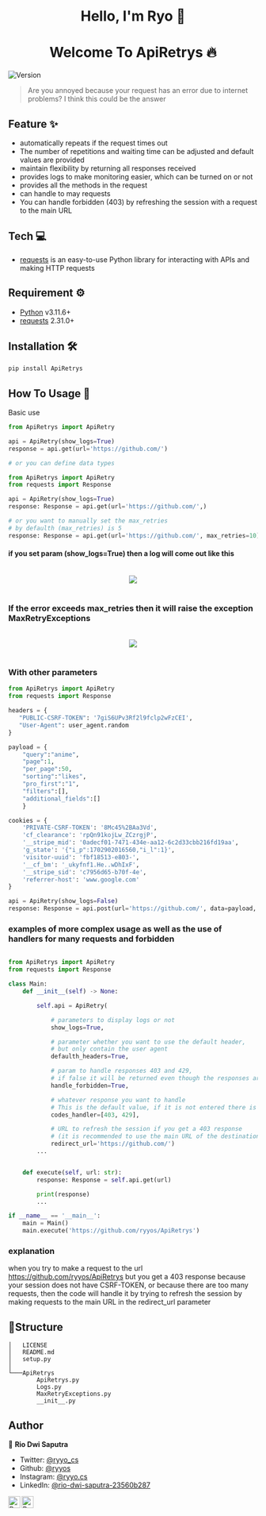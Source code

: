 <h1 align="center" >Hello, I'm Ryo 👋</h1>

<h1 align="center" >Welcome To ApiRetrys 🔥</h1>

![Version](https://img.shields.io/badge/version-0.0.1-green.svg?cacheSeconds=2592000)

> Are you annoyed because your request has an error due to internet problems? I think this could be the answer

## Feature ✨

- automatically repeats if the request times out
- The number of repetitions and waiting time can be adjusted and default values ​​are provided
- maintain flexibility by returning all responses received
- provides logs to make monitoring easier, which can be turned on or not
- provides all the methods in the request
- can handle to may requests
- You can handle forbidden (403) by refreshing the session with a request to the main URL

## Tech 💻

- [requests](https://docs.python-requests.org/) is an easy-to-use Python library for interacting with APIs and making HTTP requests

## Requirement ⚙️

- [Python](https://www.python.org/) v3.11.6+
- [requests](https://docs.python-requests.org/) 2.31.0+

## Installation 🛠️

```sh
pip install ApiRetrys
```

## How To Usage 🤔

Basic use

```python
from ApiRetrys import ApiRetry

api = ApiRetry(show_logs=True)
response = api.get(url='https://github.com/')

# or you can define data types

from ApiRetrys import ApiRetry
from requests import Response

api = ApiRetry(show_logs=True)
response: Response = api.get(url='https://github.com/',)

# or you want to manually set the max_retries
# by defaulth (max_retries) is 5
response: Response = api.get(url='https://github.com/', max_retries=10)
```

#### if you set param (show_logs=True) then a log will come out like this

<br>
<div style="text-align: center;">
  <img src="https://raw.githubusercontent.com/ryyos/ryyos/main/images/ApiRetrys/logs_true.png"> 
</div>
<br>

### If the error exceeds max_retries then it will raise the exception MaxRetryExceptions

<br>
<div style="text-align: center;">
  <img src="https://raw.githubusercontent.com/ryyos/ryyos/main/images/ApiRetrys/max_retires.png"> 
</div>
<br>

### With other parameters

```python
from ApiRetrys import ApiRetry
from requests import Response

headers = {
   "PUBLIC-CSRF-TOKEN": '7giS6UPv3Rf2l9fclp2wFzCEI',
   "User-Agent": user_agent.random
}

payload = {
    "query":"anime",
    "page":1,
    "per_page":50,
    "sorting":"likes",
    "pro_first":"1",
    "filters":[],
    "additional_fields":[]
    }

cookies = {
    'PRIVATE-CSRF-TOKEN': '8Mc45%2BAa3Vd',
    'cf_clearance': 'rpQn91kojLw_ZCzrgjP',
    '__stripe_mid': '0adecf01-7471-434e-aa12-6c2d33cbb216fd19aa',
    'g_state': '{"i_p":1702902016560,"i_l":1}',
    'visitor-uuid': 'fbf18513-e803-',
    '__cf_bm': '_ukyfnf1.He..wDhIxF',
    '__stripe_sid': 'c7956d65-b70f-4e',
    'referrer-host': 'www.google.com'
}

api = ApiRetry(show_logs=False)
response: Response = api.post(url='https://github.com/', data=payload, cookies=cookies)
```

### examples of more complex usage as well as the use of handlers for many requests and forbidden

```python

from ApiRetrys import ApiRetry
from requests import Response

class Main:
    def __init__(self) -> None:

        self.api = ApiRetry(

            # parameters to display logs or not
            show_logs=True,

            # parameter whether you want to use the default header,
            # but only contain the user agent
            defaulth_headers=True,

            # param to handle responses 403 and 429,
            # if false it will be returned even though the responses are 403 and 429
            handle_forbidden=True,

            # whatever response you want to handle
            # This is the default value, if it is not entered there is no problem
            codes_handler=[403, 429],

            # URL to refresh the session if you get a 403 response
            # (it is recommended to use the main URL of the destination website)
            redirect_url='https://github.com/')
        ...


    def execute(self, url: str):
        response: Response = self.api.get(url)

        print(response)
        ...

if __name__ == '__main__':
    main = Main()
    main.execute('https://github.com/ryyos/ApiRetrys')

```

### explanation

when you try to make a request to the url https://github.com/ryyos/ApiRetrys
but you get a 403 response because your session does not have CSRF-TOKEN, or because there are too many requests, then the code will handle it by trying to refresh the session by making requests to the main URL in the redirect_url parameter

## 🚀Structure

```
│   LICENSE
│   README.md
│   setup.py
│
└───ApiRetrys
        ApiRetrys.py
        Logs.py
        MaxRetryExceptions.py
        __init__.py
```

## Author

👤 **Rio Dwi Saputra**

- Twitter: [@ryyo_cs](https://twitter.com/ryyo_cs)
- Github: [@ryyos](https://github.com/ryyos)
- Instagram: [@ryyo.cs](https://www.instagram.com/ryyo.cs/)
- LinkedIn: [@rio-dwi-saputra-23560b287](https://www.linkedin.com/in/rio-dwi-saputra-23560b287/)

<a href="https://www.linkedin.com/in/rio-dwi-saputra-23560b287/">
  <img align="left" alt="Ryo's LinkedIn" width="24px" src="https://cdn.jsdelivr.net/npm/simple-icons@v3/icons/linkedin.svg" />
</a>
<a href="https://www.instagram.com/ryyo.cs/">
  <img align="left" alt="Ryo's Instagram" width="24px" src="https://cdn.jsdelivr.net/npm/simple-icons@v3/icons/instagram.svg" />
</a>
